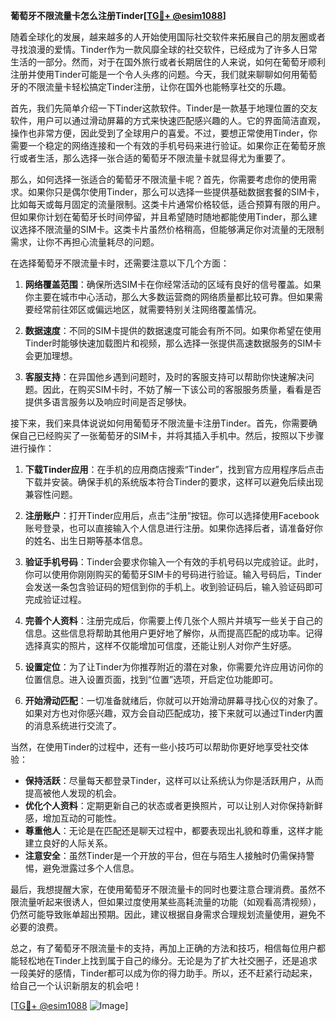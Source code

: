 **葡萄牙不限流量卡怎么注册Tinder[[TG💪+ @esim1088](https://t.me/s/esim1088)]**

随着全球化的发展，越来越多的人开始使用国际社交软件来拓展自己的朋友圈或者寻找浪漫的爱情。Tinder作为一款风靡全球的社交软件，已经成为了许多人日常生活的一部分。然而，对于在国外旅行或者长期居住的人来说，如何在葡萄牙顺利注册并使用Tinder可能是一个令人头疼的问题。今天，我们就来聊聊如何用葡萄牙的不限流量卡轻松搞定Tinder注册，让你在国外也能畅享社交的乐趣。

首先，我们先简单介绍一下Tinder这款软件。Tinder是一款基于地理位置的交友软件，用户可以通过滑动屏幕的方式来快速匹配感兴趣的人。它的界面简洁直观，操作也非常方便，因此受到了全球用户的喜爱。不过，要想正常使用Tinder，你需要一个稳定的网络连接和一个有效的手机号码来进行验证。如果你正在葡萄牙旅行或者生活，那么选择一张合适的葡萄牙不限流量卡就显得尤为重要了。

那么，如何选择一张适合的葡萄牙不限流量卡呢？首先，你需要考虑你的使用需求。如果你只是偶尔使用Tinder，那么可以选择一些提供基础数据套餐的SIM卡，比如每天或每月固定的流量限制。这类卡片通常价格较低，适合预算有限的用户。但如果你计划在葡萄牙长时间停留，并且希望随时随地都能使用Tinder，那么建议选择不限流量的SIM卡。这类卡片虽然价格稍高，但能够满足你对流量的无限制需求，让你不再担心流量耗尽的问题。

在选择葡萄牙不限流量卡时，还需要注意以下几个方面：

1. **网络覆盖范围**：确保所选SIM卡在你经常活动的区域有良好的信号覆盖。如果你主要在城市中心活动，那么大多数运营商的网络质量都比较可靠。但如果需要经常前往郊区或偏远地区，就需要特别关注网络覆盖情况。

2. **数据速度**：不同的SIM卡提供的数据速度可能会有所不同。如果你希望在使用Tinder时能够快速加载图片和视频，那么选择一张提供高速数据服务的SIM卡会更加理想。

3. **客服支持**：在异国他乡遇到问题时，及时的客服支持可以帮助你快速解决问题。因此，在购买SIM卡时，不妨了解一下该公司的客服服务质量，看看是否提供多语言服务以及响应时间是否足够快。

接下来，我们来具体说说如何用葡萄牙不限流量卡注册Tinder。首先，你需要确保自己已经购买了一张葡萄牙的SIM卡，并将其插入手机中。然后，按照以下步骤进行操作：

1. **下载Tinder应用**：在手机的应用商店搜索“Tinder”，找到官方应用程序后点击下载并安装。确保手机的系统版本符合Tinder的要求，这样可以避免后续出现兼容性问题。

2. **注册账户**：打开Tinder应用后，点击“注册”按钮。你可以选择使用Facebook账号登录，也可以直接输入个人信息进行注册。如果你选择后者，请准备好你的姓名、出生日期等基本信息。

3. **验证手机号码**：Tinder会要求你输入一个有效的手机号码以完成验证。此时，你可以使用你刚刚购买的葡萄牙SIM卡的号码进行验证。输入号码后，Tinder会发送一条包含验证码的短信到你的手机上。收到验证码后，输入验证码即可完成验证过程。

4. **完善个人资料**：注册完成后，你需要上传几张个人照片并填写一些关于自己的信息。这些信息将帮助其他用户更好地了解你，从而提高匹配的成功率。记得选择真实的照片，这样不仅能增加可信度，还能让别人对你产生好感。

5. **设置定位**：为了让Tinder为你推荐附近的潜在对象，你需要允许应用访问你的位置信息。进入设置页面，找到“位置”选项，开启定位功能即可。

6. **开始滑动匹配**：一切准备就绪后，你就可以开始滑动屏幕寻找心仪的对象了。如果对方也对你感兴趣，双方会自动匹配成功，接下来就可以通过Tinder内置的消息系统进行交流了。

当然，在使用Tinder的过程中，还有一些小技巧可以帮助你更好地享受社交体验：

- **保持活跃**：尽量每天都登录Tinder，这样可以让系统认为你是活跃用户，从而提高被他人发现的机会。
- **优化个人资料**：定期更新自己的状态或者更换照片，可以让别人对你保持新鲜感，增加互动的可能性。
- **尊重他人**：无论是在匹配还是聊天过程中，都要表现出礼貌和尊重，这样才能建立良好的人际关系。
- **注意安全**：虽然Tinder是一个开放的平台，但在与陌生人接触时仍需保持警惕，避免泄露过多个人信息。

最后，我想提醒大家，在使用葡萄牙不限流量卡的同时也要注意合理消费。虽然不限流量听起来很诱人，但如果过度使用某些高耗流量的功能（如观看高清视频），仍然可能导致账单超出预期。因此，建议根据自身需求合理规划流量使用，避免不必要的浪费。

总之，有了葡萄牙不限流量卡的支持，再加上正确的方法和技巧，相信每位用户都能轻松地在Tinder上找到属于自己的缘分。无论是为了扩大社交圈子，还是追求一段美好的感情，Tinder都可以成为你的得力助手。所以，还不赶紧行动起来，给自己一个认识新朋友的机会吧！

[[TG💪+ @esim1088](https://t.me/s/esim1088) ![Image](https://i.postimg.cc/4NQfJmqS/Snipaste-2025-05-13-00-14-12.png)]